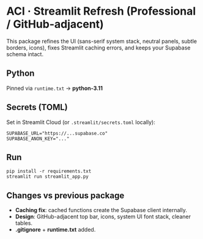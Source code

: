 # ACI · Streamlit Refresh (Professional / GitHub-adjacent)

This package refines the UI (sans-serif system stack, neutral panels, subtle borders, icons), fixes Streamlit caching errors, and keeps your Supabase schema intact.

## Python
Pinned via `runtime.txt` → **python-3.11**

## Secrets (TOML)
Set in Streamlit Cloud (or `.streamlit/secrets.toml` locally):
```
SUPABASE_URL="https://...supabase.co"
SUPABASE_ANON_KEY="..."
```

## Run
```
pip install -r requirements.txt
streamlit run streamlit_app.py
```

## Changes vs previous package
- **Caching fix**: cached functions create the Supabase client internally.
- **Design**: GitHub-adjacent top bar, icons, system UI font stack, cleaner tables.
- **.gitignore** + **runtime.txt** added.
